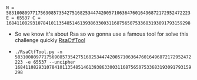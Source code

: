 `N = 5831008097717569085735427516825344742005710636476016496872172952472223
E = 65537
C = 1684110829310784101135485146139386330031168756507533683193091793159298
`

- So we know it's about Rsa so we gonna use a famous tool for solve this challenge quickly [RsaCtfTool](https://github.com/Ganapati/RsaCtfTool)

- `./RsaCtfTool.py -n 5831008097717569085735427516825344742005710636476016496872172952472223 -e 65537 --uncipher 1684110829310784101135485146139386330031168756507533683193091793159298`
